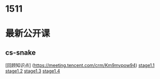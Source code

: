 # 1511

# 最新公开课

## cs-snake
[回顾知识点] (https://meeting.tencent.com/crm/Km9mvpow94)
[stage1.1](https://meeting.tencent.com/crm/KPzBPwgr0e)
[stage1.2](https://meeting.tencent.com/crm/KPzBPwgr0e)
[stage1.3](https://meeting.tencent.com/crm/NQY0z87p16)
[stage1.4](https://meeting.tencent.com/crm/NXPVDprEff)
